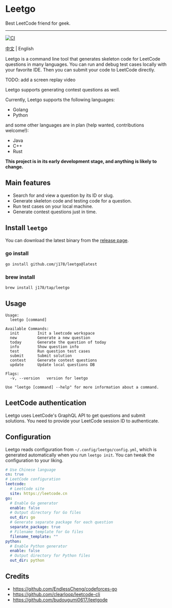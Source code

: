 # Leetgo

Best LeetCode friend for geek.

---

[![CI](https://github.com/j178/leetgo/actions/workflows/ci.yaml/badge.svg)](https://github.com/j178/leetgo/actions/workflows/ci.yaml)

[中文](./README_zh.md) | English

Leetgo is a command line tool that generates skeleton code for LeetCode questions in many languages. You can run and debug test cases locally with your favorite IDE.
Then you can submit your code to LeetCode directly.

TODO: add a screen replay video

Leetgo supports generating contest questions as well.

Currently, Leetgo supports the following languages:
- Golang
- Python

and some other languages are in plan (help wanted, contributions welcome!):
- Java
- C++
- Rust

**This project is in its early development stage, and anything is likely to change.**

## Main features

- Search for and view a question by its ID or slug.
- Generate skeleton code and testing code for a question.
- Run test cases on your local machine.
- Generate contest questions just in time.

## Install `leetgo`

You can download the latest binary from the [release page](https://github.com/j178/leetgo/releases).

### go install

```shell
go install github.com/j178/leetgo@latest
```

### brew install

```shell
brew install j178/tap/leetgo
```

## Usage
<!-- BEGIN USAGE -->
```
Usage:
  leetgo [command]

Available Commands:
  init        Init a leetcode workspace
  new         Generate a new question
  today       Generate the question of today
  info        Show question info
  test        Run question test cases
  submit      Submit solution
  contest     Generate contest questions
  update      Update local questions DB

Flags:
  -v, --version   version for leetgo

Use "leetgo [command] --help" for more information about a command.
```
<!-- END USAGE -->

## LeetCode authentication

Leetgo uses LeetCode's GraphQL API to get questions and submit solutions. You need to provide your LeetCode session ID to authenticate.

## Configuration

Leetgo reads configuration from `~/.config/leetgo/config.yml`, which is generated automatically when you run `leetgo init`.
You can tweak the configuration to your liking.

<!-- BEGIN CONFIG -->
```yaml
# Use Chinese language
cn: true
# LeetCode configuration
leetcode:
  # LeetCode site
  site: https://leetcode.cn
go:
  # Enable Go generator
  enable: false
  # Output directory for Go files
  out_dir: go
  # Generate separate package for each question
  separate_package: true
  # Filename template for Go files
  filename_template: ""
python:
  # Enable Python generator
  enable: false
  # Output directory for Python files
  out_dir: python
```
<!-- END CONFIG -->

## Credits

- https://github.com/EndlessCheng/codeforces-go
- https://github.com/clearloop/leetcode-cli
- https://github.com/budougumi0617/leetgode
